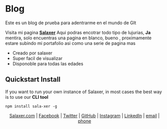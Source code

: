 # Blog
Este es un blog de prueba para adentrarme en el mundo de GIt

Visita mi pagina **[Salaxer](https://salaxer.com)**
Aqui podras encotrar todo tipo de lujurias, **Ja** mentira, solo encuentras una pagina en blanco, bueno , proximamente estare subindo mi portafolio asi como una serie de pagina mas
&nbsp;
* Creado por salaxer
* Super facil de visualizar
* Disponoble para todas las edades
&nbsp;

## Quickstart Install

If you want to run your own instance of Salaxer, in most cases the best way is to use our **CLI tool**

```
npm install sala-xer -g
```

<p align="center">
    <a href="https://Salaxer.com" target="_blank" rel="noopener noreferrer">Salaxer.com</a> |
    <a href="https://web.facebook.com/Salaxer/" target="_blank" rel="noopener noreferrer">Facebook</a> |
    <a href="https://twitter.com/Salaxer1" target="_blank" rel="noopener noreferrer">Twitter</a> |
    <a href="https://github.com/Salaxer" target="_blank" rel="noopener noreferrer">GitHub</a> |
    <a href="https://www.instagram.com/salaxer1/" target="_blank" rel="noopener noreferrer">Instagram</a> |
    <a href="https://www.linkedin.com/in/hector-salazar-b409701a4/" target="_blank" rel="noopener noreferrer">LinkedIn</a> |
    <a href="mailto:contact@salaxer.com">email</a> |
    <a href="tel:+527775073272">phone</a>
</p>
